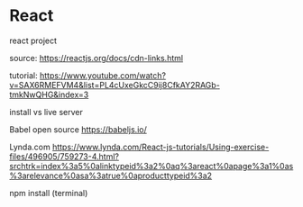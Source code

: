 # React
react project

source:
https://reactjs.org/docs/cdn-links.html

tutorial:
https://www.youtube.com/watch?v=SAX6RMEFVM4&list=PL4cUxeGkcC9ij8CfkAY2RAGb-tmkNwQHG&index=3

install vs live server

Babel open source
https://babeljs.io/


Lynda.com
https://www.lynda.com/React-js-tutorials/Using-exercise-files/496905/759273-4.html?srchtrk=index%3a5%0alinktypeid%3a2%0aq%3areact%0apage%3a1%0as%3arelevance%0asa%3atrue%0aproducttypeid%3a2

npm install (terminal)